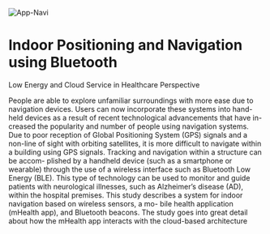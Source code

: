 


![App-Navi](https://user-images.githubusercontent.com/19613788/177973699-3244bb17-9bee-4e82-ad33-bc1e5bc8da25.png)


# Indoor Positioning and Navigation using Bluetooth
Low Energy and Cloud Service in Healthcare
Perspective

People are able to explore unfamiliar surroundings with more ease
due to navigation devices. Users can now incorporate these systems into hand-
held devices as a result of recent technological advancements that have in-
creased the popularity and number of people using navigation systems. Due to
poor reception of Global Positioning System (GPS) signals and a non-line of
sight with orbiting satellites, it is more difficult to navigate within a building
using GPS signals. Tracking and navigation within a structure can be accom-
plished by a handheld device (such as a smartphone or wearable) through the
use of a wireless interface such as Bluetooth Low Energy (BLE). This type
of technology can be used to monitor and guide patients with neurological
illnesses, such as Alzheimer’s disease (AD), within the hospital premises. This
study describes a system for indoor navigation based on wireless sensors, a mo-
bile health application (mHealth app), and Bluetooth beacons. The study goes
into great detail about how the mHealth app interacts with the cloud-based
architecture
